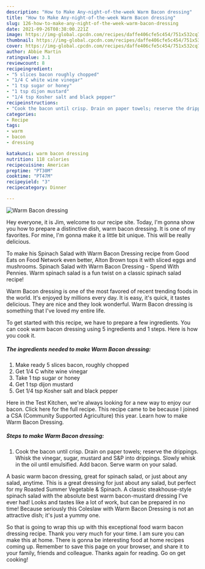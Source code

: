 ```yaml
---
description: "How to Make Any-night-of-the-week Warm Bacon dressing"
title: "How to Make Any-night-of-the-week Warm Bacon dressing"
slug: 126-how-to-make-any-night-of-the-week-warm-bacon-dressing
date: 2021-09-26T08:38:00.221Z
image: https://img-global.cpcdn.com/recipes/daffe406cfe5c454/751x532cq70/warm-bacon-dressing-recipe-main-photo.jpg
thumbnail: https://img-global.cpcdn.com/recipes/daffe406cfe5c454/751x532cq70/warm-bacon-dressing-recipe-main-photo.jpg
cover: https://img-global.cpcdn.com/recipes/daffe406cfe5c454/751x532cq70/warm-bacon-dressing-recipe-main-photo.jpg
author: Abbie Martin
ratingvalue: 3.1
reviewcount: 8
recipeingredient:
- "5 slices bacon roughly chopped"
- "1/4 C white wine vinegar"
- "1 tsp sugar or honey"
- "1 tsp dijon mustard"
- "1/4 tsp Kosher salt and black pepper"
recipeinstructions:
- "Cook the bacon until crisp. Drain on paper towels; reserve the drippings. Whisk the vinegar, sugar, mustard and S&amp;P into drippings. Slowly whisk in the oil until emulsified. Add bacon. Serve warm on your salad."
categories:
- Recipe
tags:
- warm
- bacon
- dressing

katakunci: warm bacon dressing 
nutrition: 118 calories
recipecuisine: American
preptime: "PT30M"
cooktime: "PT47M"
recipeyield: "3"
recipecategory: Dinner

---
```



![Warm Bacon dressing](https://img-global.cpcdn.com/recipes/daffe406cfe5c454/751x532cq70/warm-bacon-dressing-recipe-main-photo.jpg)

Hey everyone, it is Jim, welcome to our recipe site. Today, I'm gonna show you how to prepare a distinctive dish, warm bacon dressing. It is one of my favorites. For mine, I'm gonna make it a little bit unique. This will be really delicious.

To make his Spinach Salad with Warm Bacon Dressing recipe from Good Eats on Food Network even better, Alton Brown tops it with sliced eggs and mushrooms. Spinach Salad with Warm Bacon Dressing - Spend With Pennies. Warm spinach salad is a fun twist on a classic spinach salad recipe!

Warm Bacon dressing is one of the most favored of recent trending foods in the world. It's enjoyed by millions every day. It is easy, it's quick, it tastes delicious. They are nice and they look wonderful. Warm Bacon dressing is something that I've loved my entire life.


To get started with this recipe, we have to prepare a few ingredients. You can cook warm bacon dressing using 5 ingredients and 1 steps. Here is how you cook it.

<!--inarticleads1-->

##### The ingredients needed to make Warm Bacon dressing:

1. Make ready 5 slices bacon, roughly chopped
1. Get 1/4 C white wine vinegar
1. Take 1 tsp sugar or honey
1. Get 1 tsp dijon mustard
1. Get 1/4 tsp Kosher salt and black pepper


Here in the Test Kitchen, we&#39;re always looking for a new way to enjoy our bacon. Click here for the full recipe. This recipe came to be because I joined a CSA (Community Supported Agriculture) this year. Learn how to make Warm Bacon Dressing. 

<!--inarticleads2-->

##### Steps to make Warm Bacon dressing:

1. Cook the bacon until crisp. Drain on paper towels; reserve the drippings. Whisk the vinegar, sugar, mustard and S&amp;P into drippings. Slowly whisk in the oil until emulsified. Add bacon. Serve warm on your salad.


A basic warm bacon dressing, great for spinach salad, or just about any salad, anytime. This is a great dressing for just about any salad, but perfect for my Roasted Summer Vegetable &amp; Spinach. A classic steakhouse-style spinach salad with the absolute best warm bacon-mustard dressing I&#39;ve ever had! Looks and tastes like a lot of work, but can be prepared in no time! Because seriously this Coleslaw with Warm Bacon Dressing is not an attractive dish; it&#39;s just a yummy one. 

So that is going to wrap this up with this exceptional food warm bacon dressing recipe. Thank you very much for your time. I am sure you can make this at home. There is gonna be interesting food at home recipes coming up. Remember to save this page on your browser, and share it to your family, friends and colleague. Thanks again for reading. Go on get cooking!

